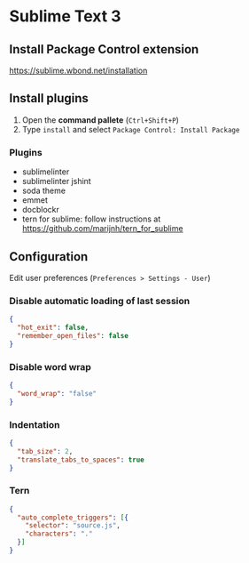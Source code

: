 Sublime Text 3
==============

Install Package Control extension
---------------------------------

https://sublime.wbond.net/installation

Install plugins
---------------

1.  Open the **command pallete** (`Ctrl+Shift+P`)
2.  Type `install` and select `Package Control: Install Package`

### Plugins

*   sublimelinter
*   sublimelinter jshint
*   soda theme
*   emmet
*   docblockr
*   tern for sublime: follow instructions at https://github.com/marijnh/tern_for_sublime

Configuration
-------------

Edit user preferences (`Preferences > Settings - User`)

### Disable automatic loading of last session

```json
{
  "hot_exit": false,
  "remember_open_files": false
}
```

### Disable word wrap

```json
{
  "word_wrap": "false"
}
```

### Indentation

```json
{
  "tab_size": 2,
  "translate_tabs_to_spaces": true
}
```

### Tern

```json
{
  "auto_complete_triggers": [{
    "selector": "source.js",
    "characters": "."
  }]
}
```
